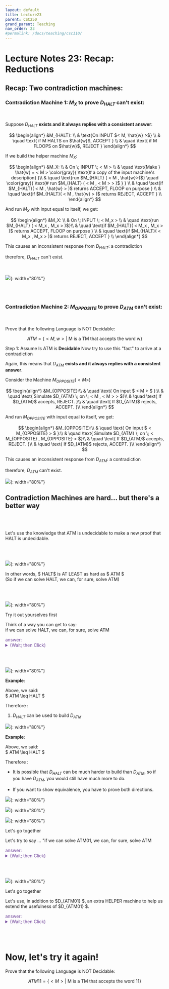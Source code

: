 ```yaml
---
layout: default
title: Lecture23
parent: CSC250
grand_parent: Teaching
nav_order: 23
#permalink: /docs/teaching/csc110/
---  
```


Lecture Notes 23: Recap: Reductions
==============================


## Recap: Two contradiction machines:

### Contradiction Machine 1: $M_{X}$ to prove $D_{HALT}$ can't exist:

<br>

Suppose $D_{HALT}$ <b>exists and it always replies with a consistent answer</b>:

  $$ 
  \begin{align*} 
  &M_{HALT}: \\
  & \text{On INPUT $< M, \hat{w} >$} \\
  & \quad \text{ if M HALTS on $\hat{w}$, ACCEPT } \\
  & \quad \text{ if M FLOOPS on $\hat{w}$, REJECT } 
  \end{align*} 
  $$  

If we build the helper machine $M_X$:

  $$ 
  \begin{align*} 
  &M_X: \\
  & On \; INPUT \; < M > \\ 
  & \quad \text{Make } \hat{w} = < M > \color{gray}{ \text{# a copy of the input machine's description} }\\
  & \quad \text{run $M_{HALT} ( < M , \hat{w}>)$}
  \quad \color{gray}{ \text{# run $M_{HALT} ( < M , < M > > )$ } } \\
  & \quad \text{if $M_{HALT}( < M , \hat{w} > )$ returns ACCEPT, FLOOP on purpose } \\
  & \quad \text{if $M_{HALT}( < M , \hat{w} > )$ returns REJECT, ACCEPT } \\
  \end{align*} 
  $$  

And run $M_X$ with input equal to itself, we get:

  $$ 
  \begin{align*} 
  &M_X: \\
  & On \; INPUT \; < M_x > \\
  & \quad \text{run $M_{HALT} ( < M_x , M_x > )$}\\
  & \quad \text{if $M_{HALT}( < M_x ,  M_x > )$ returns ACCEPT, FLOOP on purpose } \\
  & \quad \text{if $M_{HALT}( < M_x ,  M_x > )$ returns REJECT, ACCEPT } \\
  \end{align*} 
  $$ 

This causes an inconsistent response from $D_{HALT}$: a contradiction

therefore, $D_{HALT}$ can't exist.

<br>

![](../../../assets/images/csc250/lecture23/Reduc-15a.png){: width="80%"} 

<br><br>


### Contradiction Machine 2: $M_{OPPOSITE}$ to prove $D_{ATM}$ can't exist:

<br>

Prove that the following Language is NOT Decidable:

$$ ATM = \{ <M, w> \vert \text{ M is a TM that accepts the word w} \}$$

<!-- ![](../../../assets/images/csc250/lecture18/Reduc-14.png){: width="60%"}  -->
  
Step 1: Assume Is ATM is **Decidable** Now try to use this "fact" to arrive at a contradiction  

Again, this means that $D_{ATM}$ <b>exists and it always replies with a consistent answer</b>.
  
Consider the Machine $M_{OPPOSITE} ( < M> )$  
  
$$ \begin{align*} &M_{OPPOSITE}:\\ 
& \quad \text{ On input $ < M > $ }:\\ 
& \quad \text{ Simulate $D_{ATM} \; on \; < M , < M > > $}\\ 
& \quad \text{ If $D_{ATM}$ accepts, REJECT. }\\ 
& \quad \text{ If $D_{ATM}$ rejects, ACCEPT. }\\ 
\end{align*} 
$$  
  
And run $M_{OPPOSITE}$ with input equal to itself, we get:

$$ \begin{align*} &M_{OPPOSITE}:\\ 
& \quad \text{ On input $ < M_{OPPOSITE} > $ }:\\ 
& \quad \text{ Simulate $D_{ATM} \; on \; < M_{OPPOSITE} , M_{OPPOSITE} > $}\\ 
& \quad \text{ If $D_{ATM}$ accepts, REJECT. }\\ 
& \quad \text{ If $D_{ATM}$ rejects, ACCEPT. }\\ 
\end{align*} 
$$  

This causes an inconsistent response from $D_{ATM}$: a contradiction

therefore, $D_{ATM}$ can't exist.

![](../../../assets/images/csc250/lecture23/Reduc-15b.png){: width="80%"} 



## Contradiction Machines are hard... but there's a better way

<br><br>

Let's use the knowledge that ATM is undecidable to make a new proof that HALT is undecidable.

<br><br>
  
![](../../../assets/images/csc250/lecture18/Reduc-18.png){: width="80%"} 
  
In other words, $ HALT$ is AT LEAST as hard as $ ATM $  
(So if we can solve HALT, we can, for sure, solve ATM)  
  
  
 <br><br>
  
  
![](../../../assets/images/csc250/lecture18/Reduc-19.png){: width="80%"} 
  
Try it out yourselves first  
  
Think of a way you can get to say:  
if we can solve HALT, we can, for sure, solve ATM  
  
  

<div class="container mx-lg-5">
  <span style='color:#6f439a'>answer: 
    <details><summary>(Wait; then Click)</summary>
      <p>
Assume HALT is decidable, and so there exists some $D_{HALT}$ that decides, for any input $< M,w>$, whether $M$ halts on $w$.  
  
We'll design the Machine $D_{ATM} $ as follows:  
  
$$ 
\begin{align*} &D_{ATM}:\\
& \text{ On input $ < M, w > $ }:\\
& \text{ Simulate $D_{HALT} \; on \; < M, w > $}\\
& \text{ If $D_{HALT}$ rejects, $M$ doesn't halt, so it did not accept: REJECT. }\\
& \text{ If $D_{HALT}$ accepts, we know $M$ won't loop forever, so }\\
& \quad \text{ Simulate $M$ on $w$ ADWID }\\
\end{align*} 
$$  
  
This machine is a decider for ATM (why?)  
<br>
– it avoided the only problem we had with solving ATM, namely telling the difference between looping and not waiting long enough.  
<br><br>
  
However, we proved that ATM was undecidable by contradiction just a few minutes ago.  
Aaaand...the only condition we need to build $D_{ATM}$ was that $D_{HALT}$ existed, so ...  
<br><br>
Since $D_{ATM}$ can't exist, <b>$D_{HALT} \; $ must not exist</b>.
      </p>
    </details>
  </span>
</div> 

<br><br>

  
  
![](../../../assets/images/csc250/lecture18/Reduc-20.png){: width="80%"} 
  
<b>Example</b>:  
  
Above, we said:  
$ ATM \leq HALT $  
  
Therefore :

1.  $D_{HALT}$ can be used to build $D_{ATM}$

  
![](../../../assets/images/csc250/lecture18/Reduc-21.png){: width="80%"} 
  
<b>Example</b>:  
  
Above, we said:  
$ ATM \leq HALT $  
  
Therefore :

* It is possible that $D_{HALT}$ can be much harder to build than $D_{ATM}$, so if you have $D_{ATM}$, you would still have much more to do.
  
  
* If you want to show equivalence, you have to prove both directions.

  
  
![](../../../assets/images/csc250/lecture18/Reduc-22.png){: width="80%"} 
  
  
  
![](../../../assets/images/csc250/lecture18/Reduc-23.png){: width="80%"} 
  
  
  
![](../../../assets/images/csc250/lecture18/Reduc-24.png){: width="80%"} 
  
Let's go together  
  
Let's try to say ... "if we can solve ATM01, we can, for sure, solve ATM  
  

<div class="container mx-lg-5">
  <span style='color:#6f439a'>answer: 
    <details><summary>(Wait; then Click)</summary>
      <p>
Assume ATM01 is decidable, and so there exists some $D_{ATM01}$ that decides, for any input $< M >$, whether $M$ accepts $w = 01$.  
  
We'll design the Machine $D_{ATM} $ as follows:  
  
$$ 
\begin{align*} 
&D_{ATM}:\\
& \quad \text{ On input $ < M, w > $ }:\\
& \quad \text{ Simulate $D_{ATM01} \; on \; < M > $}\\
& \quad \text{ If $D_{ATM01}$ accepts, we know $M$ accepts string 01 }\\
& \quad \text{ If $D_{ATM01}$ rejects, we know $M$ doesn't accept string 01 }\\
& \quad \quad \text{ ... }\\
\end{align*} 
$$  
  
Then what?  <br>

$D_{ATM01} $ only gives useful information about the string 01.  
It doesn't even look at the string $w$ (which we need to build $D_{ATM} $).  <br>
  
We’ll have the be a little more clever to get our machine to force it to check $w$.
      </p>
    </details>
  </span>
</div> 

<br><br>

  

![](../../../assets/images/csc250/lecture18/Reduc-25.png){: width="80%"} 
  
Let's go together  
  
Let's use, in addition to $D_{ATM01} $, an extra HELPER machine to help us extend the usefulness of $D_{ATM01} $.  
  
  

<div class="container mx-lg-5">
  <span style='color:#6f439a'>answer: 
    <details><summary>(Wait; then Click)</summary>
      <p>
Assume ATM01 is decidable, and so there exists some $D_{ATM01}$ that decides, for any input $< M >$, whether $M$ accepts $w = 01$.  
  
We'll design the Machine $D_{ATM} $ as follows:  
  
$$ 
\begin{align*} 
&D_{ATM}:\\
& \text{ On input $ < M, w > $ }:\\
& \text{ 1. build a HELPER machine (but don't run it yet) $Helper_{M,w}$ that is shown below: }\\
& \; \\
& \qquad Helper_{M,w}:\\
& \qquad \text{ On input $ x $ }: \quad \color{gray}{\text{# x: Anything! we don't care} }\\
& \qquad \text{ Ignore $ x $ and run $M$ on $w$ ADWID} \quad \color{gray}{\text{# We hardcode what $Helper_{M,w}$ does} }\\
& \; \\
& \text{ 2. Simulate $D_{ATM01}$ on $Helper_{M,w}$ } ADWID\\
\end{align*} 
$$  
  
  
  
<b>Analysis of cases</b> 
  
What is going on?:

<ul>
	<li>Inside our $D_{ATM} $ machine, we use $D_{ATM01} $ to ask if its input TM $M$ accepts $01$ ...  
    But in order to do it ... <b>it is forced to simulate the input machine $M$</b> ... instead of running $D_{ATM01} $ on $M$, we can have $D_{ATM01} $ run on a <b>Trojan-Horse Machine</b> whose only job is to check if $M$ accepts $w$!</li>
    <br>
	<li>$Helper_{M,w}$ is a TM built solely to check if the $M$ actually accepts the $w$ from the input to $D_{ATM} $ ($ < M, w > $ ).</li>
	<br>
	<li>When $D_{ATM01} $ runs $Helper_{M,w}$ with input $01$, we IGNORE the input and just run $M$ on $w$  
    It will actually answer if $M$ accepts $w$ rather than if the input $Helper_{M,w}$ accepts $01$.
		<ul>
			<li>If $Helper_{M,w}$ replies ACCEPT, then $D_{ATM01}$ would return ACCEPT</li>
			<li>If $Helper_{M,w}$ replies REJECT, then $D_{ATM01}$ would return REJECT</li>
		</ul>
	</li>
	<br>
	<li>The output of $D_{ATM01} $ is NOT actually answering if its input accepts $01$... it is secretly answering the question : "Does $M$ accept $w$?"</li>
</ul>

  
If $D_{ATM01} $ says that $Helper_{M,w}$ accepts 01,  
we know that $M$ must have accepted $w$.  
<br><br>

For any $M, w$ pair that gets passed into $D_{ATM} $, we can construct a hardcoded helper machine and trick $D_{ATM01} $ into telling us the answer,  
in other words...<b>deciding ATM</b>.  
<br><br>

However, This can't be true!!,  
<b>we know ATM is undecidable, so ATM01 must also be undecidable</b>.
      </p>
    </details>
  </span>
</div> 

<br><br>



# Now, let's try it again!


Prove that the following Language is NOT Decidable:

$$ ATM11 = \{ <M> \vert \text{ M is a TM that accepts the word 11} \}$$





